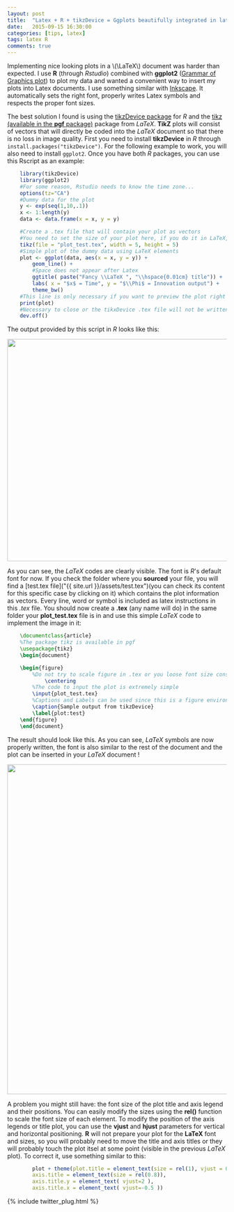 ```yaml
---
layout: post
title:  "Latex + R + tikzDevice = Ggplots beautifully integrated in latex documents"
date:   2015-09-15 16:30:00
categories: [tips, latex]
tags: latex R
comments: true
---
```


Implementing nice looking plots in a \\(\LaTeX\\) document was harder than expected. I use **R** (through *Rstudio*) combined with **ggplot2** ([Grammar of Graphics plot](http://ggplot2.org/)) to plot my data and wanted a convenient way to insert my plots into Latex documents. I use something similar with [Inkscape](https://www.ctan.org/tex-archive/info/svg-inkscape?lang=en). It automatically sets the right font, properly writes Latex symbols and respects the proper font sizes. 

The best solution I found is using the [tikzDevice package](https://github.com/yihui/tikzDevice) for *R* and the [tikz (available in the **pgf** package)](https://www.ctan.org/pkg/pgf?lang=en) package from *LaTeX*. **TikZ** plots will consist of vectors that will directly be coded into the *LaTeX* document so that there is no loss in image quality.
First you need to install **tikzDevice** in *R* through `install.packages("tikzDevice")`. For the following example to work, you will also need to install `ggplot2`.
Once you have both *R* packages, you can use this Rscript as an example:

```R
	library(tikzDevice)
	library(ggplot2)
	#For some reason, Rstudio needs to know the time zone...
	options(tz="CA")
	#Dummy data for the plot
	y <- exp(seq(1,10,.1))
	x <- 1:length(y)
	data <- data.frame(x = x, y = y)

	#Create a .tex file that will contain your plot as vectors
	#You need to set the size of your plot here, if you do it in LaTeX, font consistency with the rest of the document will be lost
	tikz(file = "plot_test.tex", width = 5, height = 5)
	#Simple plot of the dummy data using LaTeX elements
	plot <- ggplot(data, aes(x = x, y = y)) + 
		geom_line() +
		#Space does not appear after Latex
		ggtitle( paste("Fancy \\LaTeX ", "\\hspace{0.01cm} title")) +
		labs( x = "$x$ = Time", y = "$\\Phi$ = Innovation output") +
		theme_bw()
	#This line is only necessary if you want to preview the plot right after compiling
	print(plot)
	#Necessary to close or the tikxDevice .tex file will not be written
	dev.off()
```

The output provided by this script in *R* looks like this:

<div align="center">
<img src="{{ site.url }}/assets/2015-09-15-R-output-plot.png" style="width:569px;height:510px;">
</div>

As you can see, the *LaTeX* codes are clearly visible. The font is *R*'s default font for now. If you check the folder where you **sourced** your file, you will find a [test.tex file]("{{ site.url }}/assets/test.tex")(you can check its content for this specific case by clicking on it) which contains the plot information as vectors. Every line, word or symbol is included as latex instructions in this *.tex* file.
You should now create a **.tex** (any name will do) in the same folder your **plot_test.tex** file is in and use this simple *LaTeX* code to implement the image in it:

```Latex
	\documentclass{article}
	%The package tikz is available in pgf
	\usepackage{tikz}
	\begin{document}

	\begin{figure}
		%Do not try to scale figure in .tex or you loose font size consistency
	    	\centering
		%The code to input the plot is extremely simple
		\input{plot_test.tex}
		%Captions and Labels can be used since this is a figure environment
		\caption{Sample output from tikzDevice}
		\label{plot:test}
	\end{figure}
	\end{document}
```

The result should look like this. As you can see, *LaTeX* symbols are now properly written, the font is also similar to the rest of the document and the plot can be inserted in your *LaTeX* document !


<div align="center">
<img src="{{ site.url }}/assets/2015-09-15-Latex-output-plot.png" style="width:747px;height:757px;">
</div>

A problem you might still have: the font size of the plot title and axis legend and their positions.
You can easily modify the sizes using the **rel()** function to scale the font size of each element. To modify the position of the axis legends or title plot, you can use the **vjust** and **hjust** parameters for vertical and horizontal positioning. **R** will not prepare your plot for the **LaTeX** font and sizes, so you will probably need to move the title and axis titles or they will probably touch the plot itsel at some point (visible in the previous *LaTeX* plot). To correct it, use something similar to this:

```R
        plot + theme(plot.title = element_text(size = rel(1), vjust = 0), 
        axis.title = element_text(size = rel(0.8)),
        axis.title.y = element_text( vjust=2 ),
        axis.title.x = element_text( vjust=-0.5 ))
```
        
{% include twitter_plug.html %}

